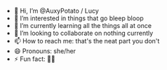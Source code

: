 - 👋 Hi, I’m @AuxyPotato / Lucy
- 👀 I’m interested in things that go bleep bloop
- 🌱 I’m currently learning all the things all at once
- 💞️ I’m looking to collaborate on nothing currently
- 📫 How to reach me: that's the neat part you don't
- 😄 Pronouns: she/her
- ⚡ Fun fact: 🏳️‍⚧️

<!---
AuxyPotato/AuxyPotato is a ✨ special ✨ repository because its `README.md` (this file) appears on your GitHub profile.
You can click the Preview link to take a look at your changes.
--->

